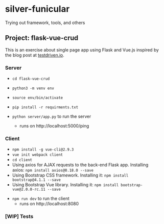 # silver-funicular

Trying out framework, tools, and others

## Project: flask-vue-crud

This is an exercise about single page app using Flask and Vue.js inspired by the blog post at [testdriven.io](https://testdriven.io/blog/developing-a-single-page-app-with-flask-and-vuejs/#vue-setup).

### Server

* `cd flask-vue-crud`
* `python3 -m venv env`
* `source env/bin/activate`
* `pip install -r requirments.txt`

* `python server/app.py` to run the server
  * runs on http://localhost:5000/ping

### Client

* `npm install -g vue-cli@2.9.3`
* `vue init webpack client`
* `cd client`
* Using axios for AJAX requests to the back-end Flask app. Installing axios: `npm install axios@0.18.0 --save`
* Using Bootstrap CSS framework. Installing it: `npm install bootstrap@4.1.1 --save`
* Using Bootstrap Vue library. Installing it: `npm install bootstrap-vue@2.0.0-rc.11 --save`

- `npm run dev` to run the client
  * runs on http://localhost:8080

### [WIP] Tests
